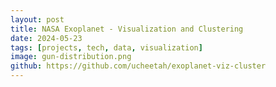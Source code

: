 ```yaml
---
layout: post
title: NASA Exoplanet - Visualization and Clustering
date: 2024-05-23
tags: [projects, tech, data, visualization]
image: gun-distribution.png
github: https://github.com/ucheetah/exoplanet-viz-cluster
---
```


